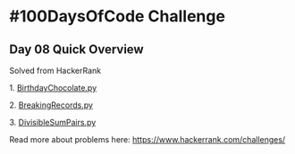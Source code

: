 <!DOCTYPE html>
<html>
<body>
<h1>#100DaysOfCode Challenge</h1>
<h2>Day 08 Quick Overview</h2>
<p>Solved  from HackerRank </p>
<p>1. <a href="Birthdaychocolate.py">BirthdayChocolate.py</a></p>
<p>2. <a href='BreakingRecords.py'>BreakingRecords.py</a></p>
<p>3. <a href='DivisibleSumPairs.py'>DivisibleSumPairs.py</a></p>
</body>
<p>Read more about problems here: <a href='https://www.hackerrank.com/challenges/'>https://www.hackerrank.com/challenges/</a></p>
</html>

